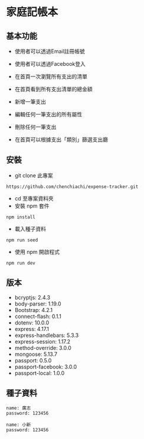 # 家庭記帳本

## 基本功能
- 使用者可以透過Email註冊帳號

- 使用者可以透過Facebook登入

- 在首頁一次瀏覽所有支出的清單

- 在首頁看到所有支出清單的總金額
  
- 新增一筆支出

- 編輯任何一筆支出的所有屬性

- 刪除任何一筆支出

- 在首頁可以根據支出「類別」篩選支出廳


## 安裝
- git clone  此專案
```
https://github.com/chenchiachi/expense-tracker.git
```
- cd 至專案資料夾
- 安裝 npm 套件
```
npm install
```
- 載入種子資料
```
npm run seed
```
- 使用 npm 開啟程式
```
npm run dev
```

## 版本
- bcryptjs: 2.4.3
- body-parser: 1.19.0
- Bootstrap: 4.2.1
- connect-flash: 0.1.1
- dotenv: 10.0.0
- express: 4.17.1
- express-handlebars: 5.3.3
- express-session: 1.17.2
- method-override: 3.0.0
- mongoose: 5.13.7
- passport: 0.5.0
- passport-facebook: 3.0.0
- passport-local: 1.0.0

## 種子資料
```
name: 廣志
password: 123456
```
```
name: 小新
password: 123456
```
